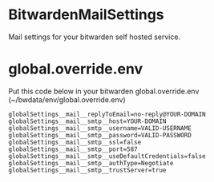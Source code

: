 # BitwardenMailSettings
Mail settings for your bitwarden self hosted service.

# global.override.env 
Put this code below in your bitwarden global.override.env (~/bwdata/env/global.override.env)

```
globalSettings__mail__replyToEmail=no-reply@YOUR-DOMAIN
globalSettings__mail__smtp__host=YOUR-DOMAIN
globalSettings__mail__smtp__username=VALID-USERNAME
globalSettings__mail__smtp__password=VALID-PASSWORD
globalSettings__mail__smtp__ssl=false
globalSettings__mail__smtp__port=587
globalSettings__mail__smtp__useDefaultCredentials=false
globalSettings__mail__smtp__authType=Negotiate
globalSettings__mail__smtp__trustServer=true
```
